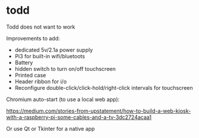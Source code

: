 # todd
Todd does not want to work


Improvements to add:
- dedicated 5v/2.1a power supply
- Pi3 for built-in wifi/bluetoots
- Battery
- hidden switch to turn on/off touchscreen
- Printed case
- Header ribbon for i/o
- Reconfigure double-click/click-hold/right-click intervals for touchscreen

Chromium auto-start (to use a local web app):

https://medium.com/stories-from-upstatement/how-to-build-a-web-kiosk-with-a-raspberry-pi-some-cables-and-a-tv-3dc2724acaa1

Or use Qt or Tkinter for a native app

